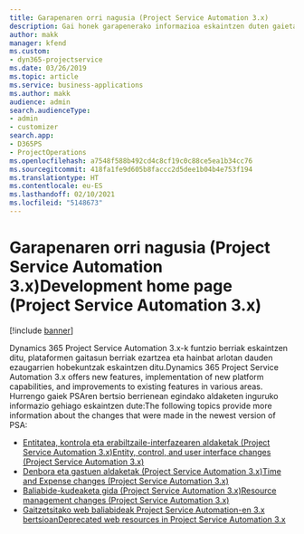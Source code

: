 ```yaml
---
title: Garapenaren orri nagusia (Project Service Automation 3.x)
description: Gai honek garapenerako informazioa eskaintzen duten gaietarako estekak eskaintzen ditu Dynamics 365 Project Service Automation-en (PSA) 3.x. bertsiorako
author: makk
manager: kfend
ms.custom:
- dyn365-projectservice
ms.date: 03/26/2019
ms.topic: article
ms.service: business-applications
ms.author: makk
audience: admin
search.audienceType:
- admin
- customizer
search.app:
- D365PS
- ProjectOperations
ms.openlocfilehash: a7548f588b492cd4c8cf19c0c88ce5ea1b34cc76
ms.sourcegitcommit: 418fa1fe9d605b8faccc2d5dee1b04b4e753f194
ms.translationtype: HT
ms.contentlocale: eu-ES
ms.lasthandoff: 02/10/2021
ms.locfileid: "5148673"
---
```

# <a name="development-home-page-project-service-automation-3x"></a><span data-ttu-id="707b3-103">Garapenaren orri nagusia (Project Service Automation 3.x)</span><span class="sxs-lookup"><span data-stu-id="707b3-103">Development home page (Project Service Automation 3.x)</span></span>

[!include [banner](../../includes/psa-now-project-operations.md)]

<span data-ttu-id="707b3-104">Dynamics 365 Project Service Automation 3.x-k funtzio berriak eskaintzen ditu, plataformen gaitasun berriak ezartzea eta hainbat arlotan dauden ezaugarrien hobekuntzak eskaintzen ditu.</span><span class="sxs-lookup"><span data-stu-id="707b3-104">Dynamics 365 Project Service Automation 3.x offers new features, implementation of new platform capabilities, and improvements to existing features in various areas.</span></span> <span data-ttu-id="707b3-105">Hurrengo gaiek PSAren bertsio berrienean egindako aldaketen inguruko informazio gehiago eskaintzen dute:</span><span class="sxs-lookup"><span data-stu-id="707b3-105">The following topics provide more information about the changes that were made in the newest version of PSA:</span></span>

- [<span data-ttu-id="707b3-106">Entitatea, kontrola eta erabiltzaile-interfazearen aldaketak (Project Service Automation 3.x)</span><span class="sxs-lookup"><span data-stu-id="707b3-106">Entity, control, and user interface changes (Project Service Automation 3.x)</span></span>](../developer-guides/entity-changes-v3.x.md)
- [<span data-ttu-id="707b3-107">Denbora eta gastuen aldaketak (Project Service Automation 3.x)</span><span class="sxs-lookup"><span data-stu-id="707b3-107">Time and Expense changes (Project Service Automation 3.x)</span></span>](../developer-guides/time-expense-changes-v3.x.md)
- [<span data-ttu-id="707b3-108">Baliabide-kudeaketa gida (Project Service Automation 3.x)</span><span class="sxs-lookup"><span data-stu-id="707b3-108">Resource management changes (Project Service Automation 3.x)</span></span>](../developer-guides/resource-management-changes-v3.x.md)
- [<span data-ttu-id="707b3-109">Gaitzetsitako web baliabideak Project Service Automation-en 3.x bertsioan</span><span class="sxs-lookup"><span data-stu-id="707b3-109">Deprecated web resources in Project Service Automation 3.x</span></span>](../developer-guides/web-resources-deprecated-v3.x.md)
